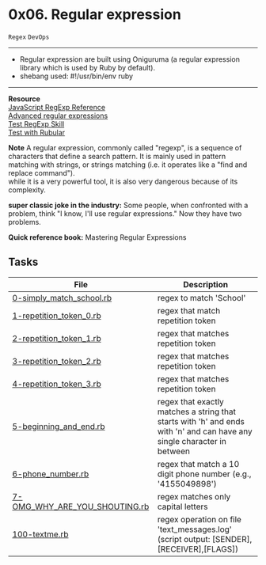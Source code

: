 # 0x06. Regular expression
``Regex`` ``DevOps``

---
* Regular expression are built using Oniguruma (a regular expression library which is used by Ruby by default).
* shebang used: #!/usr/bin/env ruby
---

**Resource**  
[JavaScript RegExp Reference](https://www.w3schools.com/jsref/jsref_obj_regexp.asp)  
[Advanced regular expressions](https://www.slideshare.net/neha_jain/advanced-regular-expressions-80296518)  
[Test RegExp Skill](https://regex101.com)  
[Test with Rubular](https://rubular.com)  


**Note**
A regular expression, commonly called "regexp", is a sequence of characters that define a search pattern. It is mainly used in pattern matching with strings, or strings matching (i.e. it operates like a "find and replace command").  
while it is a very powerful tool, it is also very dangerous because of its complexity.

**super classic joke in the industry:** Some people, when confronted with a problem, think "I know, I'll use regular expressions." Now they have two problems.


**Quick reference book:** Mastering Regular Expressions


## Tasks
| File | Description |
|------|-------------|
[0-simply_match_school.rb](./0-simply_match_school.rb) | regex to match 'School'
[1-repetition_token_0.rb](./1-repetition_token_0.rb) | regex that match repetition token
[2-repetition_token_1.rb](./2-repetition_token_1.rb) | regex that matches repetition token
[3-repetition_token_2.rb](./3-repetition_token_2.rb) | regex that matches repetition token
[4-repetition_token_3.rb](./4-repetition_token_3.rb) | regex that matches repetition token
[5-beginning_and_end.rb](./5-beginning_and_end.rb) | regex that exactly matches a string that starts with 'h' and ends with 'n' and can have any single character in between
[6-phone_number.rb](./6-phone_number.rb) | regex that match a 10 digit phone number (e.g., '4155049898')
[7-OMG_WHY_ARE_YOU_SHOUTING.rb](./7-OMG_WHY_ARE_YOU_SHOUTING.rb) | regex matches only capital letters
[100-textme.rb](./100-textme.rb) | regex operation on file 'text_messages.log' (script output: [SENDER],[RECEIVER],[FLAGS])
